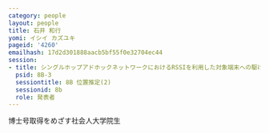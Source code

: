 ```yaml
---
category: people
layout: people
title: 石井 和行
yomi: イシイ カズユキ
pageid: '4260'
emailhash: 17d2d301888aacb5bf55f0e32704ec44
session:
- title: シングルホップアドホックネットワークにおけるRSSIを利用した対象端末への駆けつけ方式の検討
  psid: 8B-3
  sessiontitle: 8B 位置推定(2)
  sessionid: 8b
  role: 発表者
---
```

博士号取得をめざす社会人大学院生